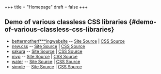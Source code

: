 +++
title = "Homepage"
draft = false
+++

## Demo of various classless CSS libraries {#demo-of-various-classless-css-libraries}

-   [bettermotherf\*\*\*ingwebsite](https://classless-bmfw--hugo-mwe.netlify.app/posts/classless-css-demo/) -- [Site Source](https://gitlab.com/hugo-mwe/hugo-mwe/-/tree/classless-bmfw) | [CSS Source](http://bettermotherfuckingwebsite.com/)
-   [new.css](https://classless-newcss--hugo-mwe.netlify.app/posts/classless-css-demo/) -- [Site Source](https://gitlab.com/hugo-mwe/hugo-mwe/-/tree/classless-newscss) | [CSS Source](https://github.com/xz/new.css)
-   [sakura](https://classless-sakura--hugo-mwe.netlify.app/posts/classless-css-demo/) -- [Site Source](https://gitlab.com/hugo-mwe/hugo-mwe/-/tree/classless-sakura) | [CSS Source](https://github.com/oxalorg/sakura)
-   [mvp](https://classless-mvp--hugo-mwe.netlify.app/posts/classless-css-demo/) -- [Site Source](https://gitlab.com/hugo-mwe/hugo-mwe/-/tree/classless-mvp) | [CSS Source](https://github.com/andybrewer/mvp)
-   [water](https://classless-water--hugo-mwe.netlify.app/posts/classless-css-demo/) -- [Site Source](https://gitlab.com/hugo-mwe/hugo-mwe/-/tree/classless-water) | [CSS Source](https://github.com/kognise/water.css)
-   [simple](https://classless-simple--hugo-mwe.netlify.app/posts/classless-css-demo/) -- [Site Source](https://gitlab.com/hugo-mwe/hugo-mwe/-/tree/classless-simple) | [CSS Source](https://github.com/kevquirk/simple.css)
